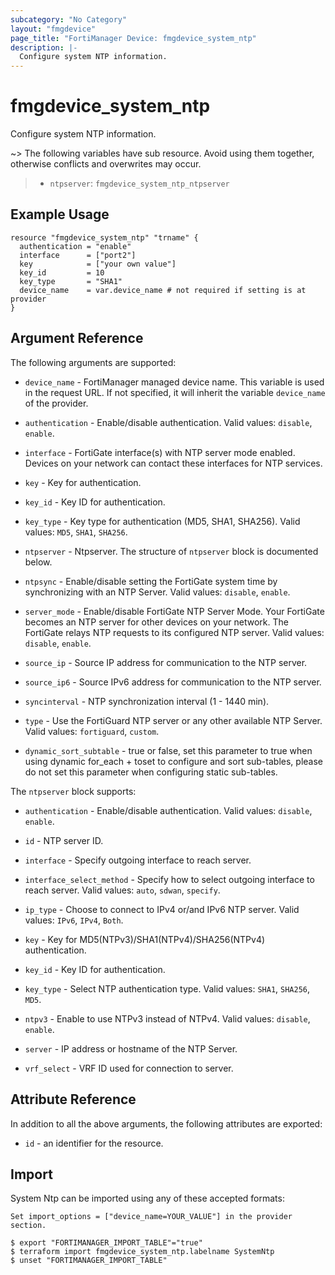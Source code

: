 ```yaml
---
subcategory: "No Category"
layout: "fmgdevice"
page_title: "FortiManager Device: fmgdevice_system_ntp"
description: |-
  Configure system NTP information.
---
```


# fmgdevice_system_ntp
Configure system NTP information.

~> The following variables have sub resource. Avoid using them together, otherwise conflicts and overwrites may occur.
>- `ntpserver`: `fmgdevice_system_ntp_ntpserver`



## Example Usage

```hcl
resource "fmgdevice_system_ntp" "trname" {
  authentication = "enable"
  interface      = ["port2"]
  key            = ["your own value"]
  key_id         = 10
  key_type       = "SHA1"
  device_name    = var.device_name # not required if setting is at provider
}
```

## Argument Reference


The following arguments are supported:

* `device_name` - FortiManager managed device name. This variable is used in the request URL. If not specified, it will inherit the variable `device_name` of the provider.

* `authentication` - Enable/disable authentication. Valid values: `disable`, `enable`.

* `interface` - FortiGate interface(s) with NTP server mode enabled. Devices on your network can contact these interfaces for NTP services.
* `key` - Key for authentication.
* `key_id` - Key ID for authentication.
* `key_type` - Key type for authentication (MD5, SHA1, SHA256). Valid values: `MD5`, `SHA1`, `SHA256`.

* `ntpserver` - Ntpserver. The structure of `ntpserver` block is documented below.
* `ntpsync` - Enable/disable setting the FortiGate system time by synchronizing with an NTP Server. Valid values: `disable`, `enable`.

* `server_mode` - Enable/disable FortiGate NTP Server Mode. Your FortiGate becomes an NTP server for other devices on your network. The FortiGate relays NTP requests to its configured NTP server. Valid values: `disable`, `enable`.

* `source_ip` - Source IP address for communication to the NTP server.
* `source_ip6` - Source IPv6 address for communication to the NTP server.
* `syncinterval` - NTP synchronization interval (1 - 1440 min).
* `type` - Use the FortiGuard NTP server or any other available NTP Server. Valid values: `fortiguard`, `custom`.

* `dynamic_sort_subtable` - true or false, set this parameter to true when using dynamic for_each + toset to configure and sort sub-tables, please do not set this parameter when configuring static sub-tables.

The `ntpserver` block supports:

* `authentication` - Enable/disable authentication. Valid values: `disable`, `enable`.

* `id` - NTP server ID.
* `interface` - Specify outgoing interface to reach server.
* `interface_select_method` - Specify how to select outgoing interface to reach server. Valid values: `auto`, `sdwan`, `specify`.

* `ip_type` - Choose to connect to IPv4 or/and IPv6 NTP server. Valid values: `IPv6`, `IPv4`, `Both`.

* `key` - Key for MD5(NTPv3)/SHA1(NTPv4)/SHA256(NTPv4) authentication.
* `key_id` - Key ID for authentication.
* `key_type` - Select NTP authentication type. Valid values: `SHA1`, `SHA256`, `MD5`.

* `ntpv3` - Enable to use NTPv3 instead of NTPv4. Valid values: `disable`, `enable`.

* `server` - IP address or hostname of the NTP Server.
* `vrf_select` - VRF ID used for connection to server.


## Attribute Reference

In addition to all the above arguments, the following attributes are exported:
* `id` - an identifier for the resource.

## Import

System Ntp can be imported using any of these accepted formats:
```
Set import_options = ["device_name=YOUR_VALUE"] in the provider section.

$ export "FORTIMANAGER_IMPORT_TABLE"="true"
$ terraform import fmgdevice_system_ntp.labelname SystemNtp
$ unset "FORTIMANAGER_IMPORT_TABLE"
```

